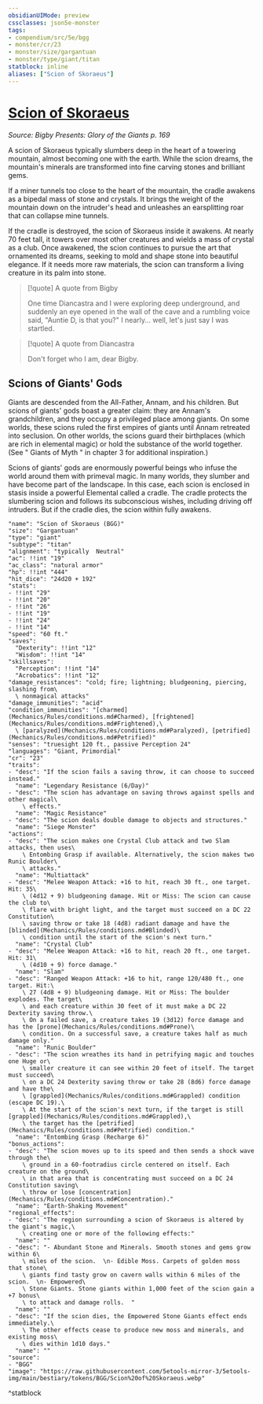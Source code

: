 ```yaml
---
obsidianUIMode: preview
cssclasses: json5e-monster
tags:
- compendium/src/5e/bgg
- monster/cr/23
- monster/size/gargantuan
- monster/type/giant/titan
statblock: inline
aliases: ["Scion of Skoraeus"]
---
```

# [Scion of Skoraeus](Mechanics\bestiary\giant/scion-of-skoraeus-bgg.md)
*Source: Bigby Presents: Glory of the Giants p. 169*  

A scion of Skoraeus typically slumbers deep in the heart of a towering mountain, almost becoming one with the earth. While the scion dreams, the mountain's minerals are transformed into fine carving stones and brilliant gems.

If a miner tunnels too close to the heart of the mountain, the cradle awakens as a bipedal mass of stone and crystals. It brings the weight of the mountain down on the intruder's head and unleashes an earsplitting roar that can collapse mine tunnels.

If the cradle is destroyed, the scion of Skoraeus inside it awakens. At nearly 70 feet tall, it towers over most other creatures and wields a mass of crystal as a club. Once awakened, the scion continues to pursue the art that ornamented its dreams, seeking to mold and shape stone into beautiful elegance. If it needs more raw materials, the scion can transform a living creature in its palm into stone.

> [!quote] A quote from Bigby  
> 
> One time Diancastra and I were exploring deep underground, and suddenly an eye opened in the wall of the cave and a rumbling voice said, "Auntie D, is that you?" I nearly... well, let's just say I was startled.

> [!quote] A quote from Diancastra  
> 
> Don't forget who I am, dear Bigby.

## Scions of Giants' Gods

Giants are descended from the All-Father, Annam, and his children. But scions of giants' gods boast a greater claim: they are Annam's grandchildren, and they occupy a privileged place among giants. On some worlds, these scions ruled the first empires of giants until Annam retreated into seclusion. On other worlds, the scions guard their birthplaces (which are rich in elemental magic) or hold the substance of the world together. (See " Giants of Myth " in chapter 3 for additional inspiration.)

Scions of giants' gods are enormously powerful beings who infuse the world around them with primeval magic. In many worlds, they slumber and have become part of the landscape. In this case, each scion is enclosed in stasis inside a powerful Elemental called a cradle. The cradle protects the slumbering scion and follows its subconscious wishes, including driving off intruders. But if the cradle dies, the scion within fully awakens.

```statblock
"name": "Scion of Skoraeus (BGG)"
"size": "Gargantuan"
"type": "giant"
"subtype": "titan"
"alignment": "typically  Neutral"
"ac": !!int "19"
"ac_class": "natural armor"
"hp": !!int "444"
"hit_dice": "24d20 + 192"
"stats":
- !!int "29"
- !!int "20"
- !!int "26"
- !!int "19"
- !!int "24"
- !!int "14"
"speed": "60 ft."
"saves":
  "Dexterity": !!int "12"
  "Wisdom": !!int "14"
"skillsaves":
  "Perception": !!int "14"
  "Acrobatics": !!int "12"
"damage_resistances": "cold; fire; lightning; bludgeoning, piercing, slashing from\
  \ nonmagical attacks"
"damage_immunities": "acid"
"condition_immunities": "[charmed](Mechanics/Rules/conditions.md#Charmed), [frightened](Mechanics/Rules/conditions.md#Frightened),\
  \ [paralyzed](Mechanics/Rules/conditions.md#Paralyzed), [petrified](Mechanics/Rules/conditions.md#Petrified)"
"senses": "truesight 120 ft., passive Perception 24"
"languages": "Giant, Primordial"
"cr": "23"
"traits":
- "desc": "If the scion fails a saving throw, it can choose to succeed instead."
  "name": "Legendary Resistance (6/Day)"
- "desc": "The scion has advantage on saving throws against spells and other magical\
    \ effects."
  "name": "Magic Resistance"
- "desc": "The scion deals double damage to objects and structures."
  "name": "Siege Monster"
"actions":
- "desc": "The scion makes one Crystal Club attack and two Slam attacks, then uses\
    \ Entombing Grasp if available. Alternatively, the scion makes two Runic Boulder\
    \ attacks."
  "name": "Multiattack"
- "desc": "Melee Weapon Attack: +16 to hit, reach 30 ft., one target. Hit: 35\
    \ (4d12 + 9) bludgeoning damage. Hit or Miss: The scion can cause the club to\
    \ flare with bright light, and the target must succeed on a DC 22 Constitution\
    \ saving throw or take 18 (4d8) radiant damage and have the [blinded](Mechanics/Rules/conditions.md#Blinded)\
    \ condition until the start of the scion's next turn."
  "name": "Crystal Club"
- "desc": "Melee Weapon Attack: +16 to hit, reach 20 ft., one target. Hit: 31\
    \ (4d10 + 9) force damage."
  "name": "Slam"
- "desc": "Ranged Weapon Attack: +16 to hit, range 120/480 ft., one target. Hit:\
    \ 27 (4d8 + 9) bludgeoning damage. Hit or Miss: The boulder explodes. The target\
    \ and each creature within 30 feet of it must make a DC 22 Dexterity saving throw.\
    \ On a failed save, a creature takes 19 (3d12) force damage and has the [prone](Mechanics/Rules/conditions.md#Prone)\
    \ condition. On a successful save, a creature takes half as much damage only."
  "name": "Runic Boulder"
- "desc": "The scion wreathes its hand in petrifying magic and touches one Huge or\
    \ smaller creature it can see within 20 feet of itself. The target must succeed\
    \ on a DC 24 Dexterity saving throw or take 28 (8d6) force damage and have the\
    \ [grappled](Mechanics/Rules/conditions.md#Grappled) condition (escape DC 19).\
    \ At the start of the scion's next turn, if the target is still [grappled](Mechanics/Rules/conditions.md#Grappled),\
    \ the target has the [petrified](Mechanics/Rules/conditions.md#Petrified) condition."
  "name": "Entombing Grasp (Recharge 6)"
"bonus_actions":
- "desc": "The scion moves up to its speed and then sends a shock wave through the\
    \ ground in a 60-footradius circle centered on itself. Each creature on the ground\
    \ in that area that is concentrating must succeed on a DC 24 Constitution saving\
    \ throw or lose [concentration](Mechanics/Rules/conditions.md#Concentration)."
  "name": "Earth-Shaking Movement"
"regional_effects":
- "desc": "The region surrounding a scion of Skoraeus is altered by the giant's magic,\
    \ creating one or more of the following effects:"
  "name": ""
- "desc": "- Abundant Stone and Minerals. Smooth stones and gems grow within 6\
    \ miles of the scion.  \n- Edible Moss. Carpets of golden moss that stone\
    \ giants find tasty grow on cavern walls within 6 miles of the scion.  \n- Empowered\
    \ Stone Giants. Stone giants within 1,000 feet of the scion gain a +7 bonus\
    \ to attack and damage rolls.  "
  "name": ""
- "desc": "If the scion dies, the Empowered Stone Giants effect ends immediately.\
    \ The other effects cease to produce new moss and minerals, and existing moss\
    \ dies within 1d10 days."
  "name": ""
"source":
- "BGG"
"image": "https://raw.githubusercontent.com/5etools-mirror-3/5etools-img/main/bestiary/tokens/BGG/Scion%20of%20Skoraeus.webp"
```
^statblock